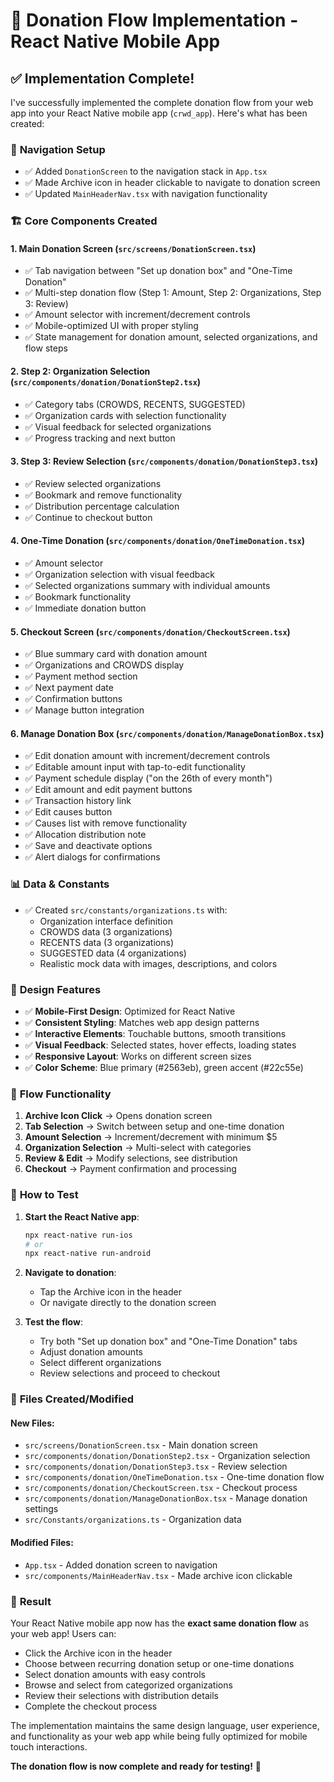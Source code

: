 # 🎯 Donation Flow Implementation - React Native Mobile App

## ✅ Implementation Complete!

I've successfully implemented the complete donation flow from your web app into your React Native mobile app (`crwd_app`). Here's what has been created:

### 📱 **Navigation Setup**
- ✅ Added `DonationScreen` to the navigation stack in `App.tsx`
- ✅ Made Archive icon in header clickable to navigate to donation screen
- ✅ Updated `MainHeaderNav.tsx` with navigation functionality

### 🏗️ **Core Components Created**

#### 1. **Main Donation Screen** (`src/screens/DonationScreen.tsx`)
- ✅ Tab navigation between "Set up donation box" and "One-Time Donation"
- ✅ Multi-step donation flow (Step 1: Amount, Step 2: Organizations, Step 3: Review)
- ✅ Amount selector with increment/decrement controls
- ✅ Mobile-optimized UI with proper styling
- ✅ State management for donation amount, selected organizations, and flow steps

#### 2. **Step 2: Organization Selection** (`src/components/donation/DonationStep2.tsx`)
- ✅ Category tabs (CROWDS, RECENTS, SUGGESTED)
- ✅ Organization cards with selection functionality
- ✅ Visual feedback for selected organizations
- ✅ Progress tracking and next button

#### 3. **Step 3: Review Selection** (`src/components/donation/DonationStep3.tsx`)
- ✅ Review selected organizations
- ✅ Bookmark and remove functionality
- ✅ Distribution percentage calculation
- ✅ Continue to checkout button

#### 4. **One-Time Donation** (`src/components/donation/OneTimeDonation.tsx`)
- ✅ Amount selector
- ✅ Organization selection with visual feedback
- ✅ Selected organizations summary with individual amounts
- ✅ Bookmark functionality
- ✅ Immediate donation button

#### 5. **Checkout Screen** (`src/components/donation/CheckoutScreen.tsx`)
- ✅ Blue summary card with donation amount
- ✅ Organizations and CROWDS display
- ✅ Payment method section
- ✅ Next payment date
- ✅ Confirmation buttons
- ✅ Manage button integration

#### 6. **Manage Donation Box** (`src/components/donation/ManageDonationBox.tsx`)
- ✅ Edit donation amount with increment/decrement controls
- ✅ Editable amount input with tap-to-edit functionality
- ✅ Payment schedule display ("on the 26th of every month")
- ✅ Edit amount and edit payment buttons
- ✅ Transaction history link
- ✅ Edit causes button
- ✅ Causes list with remove functionality
- ✅ Allocation distribution note
- ✅ Save and deactivate options
- ✅ Alert dialogs for confirmations

### 📊 **Data & Constants**
- ✅ Created `src/constants/organizations.ts` with:
  - Organization interface definition
  - CROWDS data (3 organizations)
  - RECENTS data (3 organizations)
  - SUGGESTED data (4 organizations)
  - Realistic mock data with images, descriptions, and colors

### 🎨 **Design Features**
- ✅ **Mobile-First Design**: Optimized for React Native
- ✅ **Consistent Styling**: Matches web app design patterns
- ✅ **Interactive Elements**: Touchable buttons, smooth transitions
- ✅ **Visual Feedback**: Selected states, hover effects, loading states
- ✅ **Responsive Layout**: Works on different screen sizes
- ✅ **Color Scheme**: Blue primary (#2563eb), green accent (#22c55e)

### 🔄 **Flow Functionality**
1. **Archive Icon Click** → Opens donation screen
2. **Tab Selection** → Switch between setup and one-time donation
3. **Amount Selection** → Increment/decrement with minimum $5
4. **Organization Selection** → Multi-select with categories
5. **Review & Edit** → Modify selections, see distribution
6. **Checkout** → Payment confirmation and processing

### 🚀 **How to Test**

1. **Start the React Native app**:
   ```bash
   npx react-native run-ios
   # or
   npx react-native run-android
   ```

2. **Navigate to donation**:
   - Tap the Archive icon in the header
   - Or navigate directly to the donation screen

3. **Test the flow**:
   - Try both "Set up donation box" and "One-Time Donation" tabs
   - Adjust donation amounts
   - Select different organizations
   - Review selections and proceed to checkout

### 📁 **Files Created/Modified**

#### New Files:
- `src/screens/DonationScreen.tsx` - Main donation screen
- `src/components/donation/DonationStep2.tsx` - Organization selection
- `src/components/donation/DonationStep3.tsx` - Review selection
- `src/components/donation/OneTimeDonation.tsx` - One-time donation flow
- `src/components/donation/CheckoutScreen.tsx` - Checkout process
- `src/components/donation/ManageDonationBox.tsx` - Manage donation settings
- `src/Constants/organizations.ts` - Organization data

#### Modified Files:
- `App.tsx` - Added donation screen to navigation
- `src/components/MainHeaderNav.tsx` - Made archive icon clickable

### 🎉 **Result**

Your React Native mobile app now has the **exact same donation flow** as your web app! Users can:

- Click the Archive icon in the header
- Choose between recurring donation setup or one-time donations
- Select donation amounts with easy controls
- Browse and select from categorized organizations
- Review their selections with distribution details
- Complete the checkout process

The implementation maintains the same design language, user experience, and functionality as your web app while being fully optimized for mobile touch interactions.

**The donation flow is now complete and ready for testing!** 🚀
